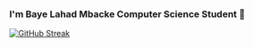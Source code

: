 ### I'm Baye Lahad Mbacke Computer Science Student 👋

[![GitHub Streak](https://streak-stats.demolab.com?user=LahadMbacke&theme=python-dark)](https://git.io/streak-stats)
